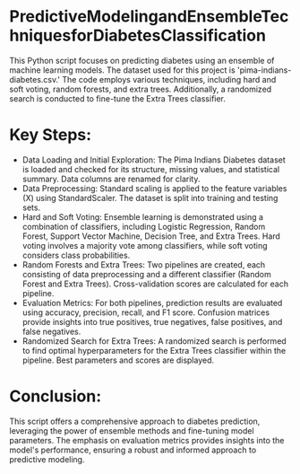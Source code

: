 # PredictiveModelingandEnsembleTechniquesforDiabetesClassification
This Python script focuses on predicting diabetes using an ensemble of machine learning models.
The dataset used for this project is 'pima-indians-diabetes.csv.' The code employs various techniques, including hard and soft voting, random forests, and extra trees. Additionally, a randomized search is conducted to fine-tune the Extra Trees classifier.

# Key Steps:

- Data Loading and Initial Exploration:
The Pima Indians Diabetes dataset is loaded and checked for its structure, missing values, and statistical summary.
Data columns are renamed for clarity.
- Data Preprocessing:
Standard scaling is applied to the feature variables (X) using StandardScaler.
The dataset is split into training and testing sets.
- Hard and Soft Voting:
Ensemble learning is demonstrated using a combination of classifiers, including Logistic Regression, Random Forest, Support Vector Machine, Decision Tree, and Extra Trees.
Hard voting involves a majority vote among classifiers, while soft voting considers class probabilities.
- Random Forests and Extra Trees:
Two pipelines are created, each consisting of data preprocessing and a different classifier (Random Forest and Extra Trees).
Cross-validation scores are calculated for each pipeline.
- Evaluation Metrics:
For both pipelines, prediction results are evaluated using accuracy, precision, recall, and F1 score.
Confusion matrices provide insights into true positives, true negatives, false positives, and false negatives.
- Randomized Search for Extra Trees:
A randomized search is performed to find optimal hyperparameters for the Extra Trees classifier within the pipeline.
Best parameters and scores are displayed.

# Conclusion:

This script offers a comprehensive approach to diabetes prediction, leveraging the power of ensemble methods and fine-tuning model parameters. The emphasis on evaluation metrics provides insights into the model's performance, ensuring a robust and informed approach to predictive modeling.

